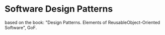 # Software Design Patterns

based on the book: "Design Patterns. Elements of ReusableObject-Oriented Software", GoF.
